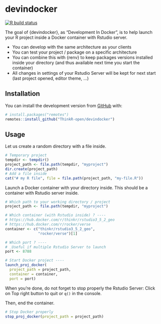 
<!-- README.md is generated from README.Rmd. Please edit that file -->

# devindocker

<!-- badges: start -->

[![R build
status](https://github.com/ThinkR-open/devindocker/workflows/R-CMD-check/badge.svg)](https://github.com/ThinkR-open/devindocker/actions)
<!-- badges: end -->

The goal of {devindocker}, as “Development In Docker”, is to help launch
your R project inside a Docker container with Rstudio server.

  - You can develop with the same architecture as your clients
  - You can test your project / package on a specific architecture
  - You can combine this with {renv} to keep packages versions installed
    inside your directory (and thus available next time you start the
    container)
  - All changes in settings of your Rstudio Server will be kept for next
    start (last project opened, editor theme, …)

## Installation

You can install the development version from
[GitHub](https://github.com/) with:

``` r
# install.packages("remotes")
remotes::install_github("ThinkR-open/devindocker")
```

## Usage

Let us create a random directory with a file inside.

``` r
# Temporary project
tempdir <- tempdir()
project_path <- file.path(tempdir, "myproject")
dir.create(project_path)
# Add a file inside
cat("# my R file", file = file.path(project_path, "my-file.R"))
```

Launch a Docker container with your directory inside. This should be a
container with Rstudio server inside.

``` r
# Which path to your working directory / project
project_path <- file.path(tempdir, "myproject")

# Which container (with Rstudio inside) ? ----
# https://hub.docker.com/r/thinkr/rstudio3_5_2_geo
# https://hub.docker.com/r/rocker/verse
container <- c("thinkr/rstudio3_5_2_geo", 
               "rocker/verse")[1]

# Which port ? ----
# _Useful if multiple Rstudio Server to launch
port <- 8788

# Start Docker project ----
launch_proj_docker(
  project_path = project_path,
  container = container,
  port = port)
```

When you’re done, do not forget to stop properly the Rstudio Server:
Click on Top right button to quit or `q()` in the console.

Then, end the container.

``` r
# Stop Docker properly
stop_proj_docker(project_path = project_path)
```
